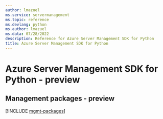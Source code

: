 ```yaml
---
author: lmazuel
ms.service: servermanagement
ms.topic: reference
ms.devlang: python
ms.author: lmazuel
ms.data: 07/28/2022
description: Reference for Azure Server Management SDK for Python
title: Azure Server Management SDK for Python
---
```

# Azure Server Management SDK for Python - preview

## Management packages - preview
[!INCLUDE [mgmt-packages](server-management-mgmt-index.md)]
